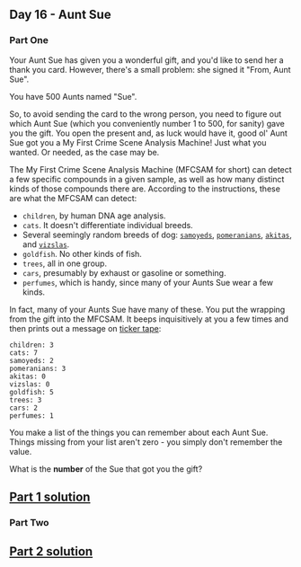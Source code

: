 ## Day 16 - Aunt Sue

### Part One

Your Aunt Sue has given you a wonderful gift, and you'd like to send her a thank you card. However,
there's a small problem: she signed it "From, Aunt Sue".

You have 500 Aunts named "Sue".

So, to avoid sending the card to the wrong person, you need to figure out which Aunt Sue (which you
conveniently number 1 to 500, for sanity) gave you the gift. You open the present and, as luck would
have it, good ol' Aunt Sue got you a My First Crime Scene Analysis Machine! Just what you wanted.
Or needed, as the case may be.

The My First Crime Scene Analysis Machine (MFCSAM for short) can detect a few specific compounds
in a given sample, as well as how many distinct kinds of those compounds there are. According to
the instructions, these are what the MFCSAM can detect:

 * `children`, by human DNA age analysis.
 * `cats`. It doesn't differentiate individual breeds.
 * Several seemingly random breeds of dog: [`samoyeds`][3], [`pomeranians`][4], [`akitas`][5],
    and [`vizslas`][6].
 * `goldfish`. No other kinds of fish.
 * `trees`, all in one group.
 * `cars`, presumably by exhaust or gasoline or something.
 * `perfumes`, which is handy, since many of your Aunts Sue wear a few kinds.

In fact, many of your Aunts Sue have many of these. You put the wrapping from the gift into the
MFCSAM. It beeps inquisitively at you a few times and then prints out a message on [ticker tape][7]:

```
children: 3
cats: 7
samoyeds: 2
pomeranians: 3
akitas: 0
vizslas: 0
goldfish: 5
trees: 3
cars: 2
perfumes: 1
```

You make a list of the things you can remember about each Aunt Sue. Things missing from your list
aren't zero - you simply don't remember the value.

What is the **number** of the Sue that got you the gift?

[Part 1 solution][1]
--------------------

### Part Two



[Part 2 solution][2]
--------------------


[1]: part_1.py
[2]: part_2.py
[3]: https://en.wikipedia.org/wiki/Samoyed_dog
[4]: https://en.wikipedia.org/wiki/Pomeranian_%28dog%29
[5]: https://en.wikipedia.org/wiki/Akita_%28dog%29
[6]: https://en.wikipedia.org/wiki/Vizsla
[7]: https://en.wikipedia.org/wiki/Ticker_tape
